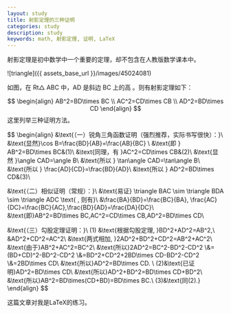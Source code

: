 ```yaml
---
layout: study
title: 射影定理的三种证明
categories: study
description: study
keywords: math, 射影定理, 证明, LaTeX
---
```


射影定理是初中数学中一个重要的定理，却不包含在人教版数学课本中。

![triangle]({{ assets_base_url }}/images/45024081)

如图，在  Rt△ ABC 中，AD 是斜边 BC 上的高 。则有射影定理如下：

$$
\begin{align}
AB^2=BD\times BC \\
AC^2=CD\times CB \\
AD^2=BD\times CD 
\end{align}
$$
这里列举三种证明方法。

$$
\begin{align}
&\text{（一）锐角三角函数证明（强烈推荐，实际书写很快）：}\\
&\text{显然}\cos B=\frac{BD}{AB}=\frac{AB}{BC} \\
&\text{即 } AB^2=BD\times BC&(1)\\
&\text{同理，有 }AC^2=CD\times CB&(2)\\
&\text{显然 }\angle CAD=\angle B\\
&\text{所以 } \tan\angle CAD=\tan\angle B\\
&\text{所以 } \frac{AD}{CD}=\frac{BD}{AD}\\
&\text{所以 } AD^2=BD\times CD&(3)\\

&\text{（二）相似证明（常规）：}\\
&\text{易证} \triangle BAC \sim \triangle BDA \sim \triangle ADC
\text{ , 则有}\\
&\frac{BA}{BD}=\frac{BC}{BA}, \frac{AC}{DC}=\frac{BC}{AC},\frac{BD}{AD}=\frac{DA}{DC}\\
&\text{即}AB^2=BD\times BC,AC^2=CD\times CB,AD^2=BD\times CD\\

&\text{（三）勾股定理证明：}\\
(1)
&\text{根据勾股定理, }BD^2+AD^2=AB^2,\\
&AD^2+CD^2=AC^2\\
&\text{两式相加, }2AD^2+BD^2+CD^2=AB^2+AC^2\\
&\text{由于}AB^2+AC^2=BC^2\\
&\text{所以}2AD^2=BC^2-BD^2-CD^2
\\&=(BD+CD)^2-BD^2-CD^2
\\&=BD^2+CD^2+2BD\times CD-BD^2-CD^2
\\&=2BD\times CD\\
&\text{所以}AD^2=BD\times CD.
\\
(2)&\text{已证明}AD^2=BD\times CD\\
&\text{所以}AD^2+BD^2=BD\times CD+BD^2\\
&\text{所以}AB^2=BD\times(CD+BD)=BD\times BC.\\
(3)&\text{同(2).}
\end{align}
$$


这篇文章对我是LaTeX的练习。